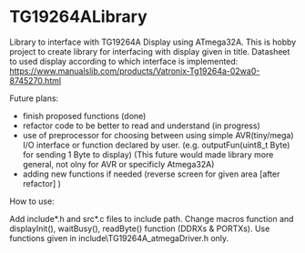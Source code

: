 # TG19264ALibrary
Library to interface with TG19264A Display using ATmega32A.
This is hobby project to create library for interfacing with display given in title.
Datasheet to used display according to which interface is implemented: https://www.manualslib.com/products/Vatronix-Tg19264a-02wa0-8745270.html

Future plans:
  - finish proposed functions (done)
  - refactor code to be better to read and understand (in progress)
  - use of preprocessor for choosing between using simple AVR(tiny/mega) I/O interface or function declared by user. (e.g. outputFun(uint8_t Byte) for sending 1 Byte to display)
    (This future would made library more general, not olny for AVR or specificly Atmega32A)
  - adding new functions if needed (reverse screen for given area [after refactor] )

How to use:

  Add include\*.h and src\*.c files to include path.
  Change macros function and displayInit(), waitBusy(), readByte() function (DDRXs & PORTXs).
  Use functions given in include\TG19264A_atmegaDriver.h only.
